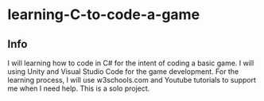 # learning-C-to-code-a-game

## Info
I will learning how to code in C# for the intent of coding a basic game. I will using Unity and Visual Studio Code for the game development. For the learning process, I will use w3schools.com and Youtube tutorials to support me when I need help. This is a solo project. 